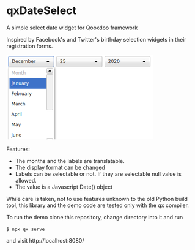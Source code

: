 # qxDateSelect
A simple select date widget for Qooxdoo framework

Inspired by Facebook's and Twitter's birthday selection widgets in their registration forms.

![how it looks](https://raw.githubusercontent.com/voger/qxDateSelect/main/screenshoots/screenshoot.png)

Features:

* The months and the labels are translatable.
* The display format can be changed
* Labels can be selectable or not. If they are selectable null value is allowed.
* The value is a Javascript Date() object

While care is taken, not to use features unknown to the old Python build tool, this library and
the demo code are tested only with the qx compiler.


To run the demo clone this repository, change directory into it and run

```console
$ npx qx serve
```

and visit http://localhost:8080/


